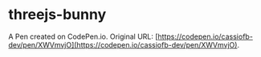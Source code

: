 # threejs-bunny

A Pen created on CodePen.io. Original URL: [https://codepen.io/cassiofb-dev/pen/XWVmvjO](https://codepen.io/cassiofb-dev/pen/XWVmvjO).


